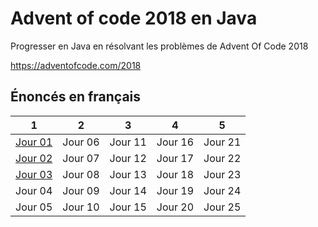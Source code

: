 ﻿# Advent of code 2018 en Java

Progresser en Java en résolvant les problèmes de Advent Of Code 2018

https://adventofcode.com/2018

## Énoncés en français

|1      |2      |3      |4      |5      |
|-------|-------|-------|-------|-------|
|[Jour 01](days/day01.md#jour-1)|Jour 06|Jour 11|Jour 16|Jour 21|
|[Jour 02](days/day02.md#jour-2)|Jour 07|Jour 12|Jour 17|Jour 22|
|[Jour 03](days/day03.md#jour-3)|Jour 08|Jour 13|Jour 18|Jour 23|
|Jour 04|Jour 09|Jour 14|Jour 19|Jour 24|
|Jour 05|Jour 10|Jour 15|Jour 20|Jour 25|
